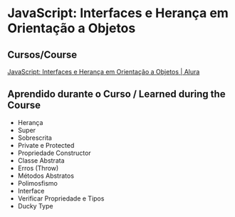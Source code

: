 # JavaScript: Interfaces e Herança em Orientação a Objetos

## Cursos/Course

[JavaScript: Interfaces e Herança em Orientação a Objetos | Alura](https://cursos.alura.com.br/course/javascript-polimorfismo)

## Aprendido durante o Curso / Learned during the Course
- Herança
- Super
- Sobrescrita
- Private e Protected
- Propriedade Constructor
- Classe Abstrata
- Erros (Throw)
- Métodos Abstratos
- Polimosfismo
- Interface
- Verificar Propriedade e Tipos
- Ducky Type




